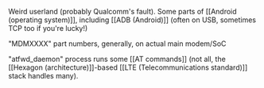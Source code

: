 Weird userland (probably Qualcomm's fault). Some parts of [[Android (operating system)]], including [[ADB (Android)]]  (often on USB, sometimes TCP too if you're lucky!)

"MDMXXXX" part numbers, generally, on actual main modem/SoC

"atfwd_daemon" process runs some [[AT commands]] (not all, the [[Hexagon (architecture)]]-based [[LTE (Telecommunications standard)]] stack handles many).
